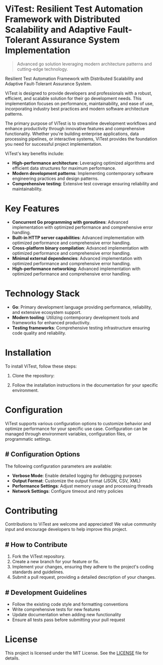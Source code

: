 <!-- fallback_ViTest_20251003211822_44550 -->

# ViTest: Resilient Test Automation Framework with Distributed Scalability and Adaptive Fault-Tolerant Assurance System Implementation
> Advanced go solution leveraging modern architecture patterns and cutting-edge technology.

Resilient Test Automation Framework with Distributed Scalability and Adaptive Fault-Tolerant Assurance System.

ViTest is designed to provide developers and professionals with a robust, efficient, and scalable solution for their go development needs. This implementation focuses on performance, maintainability, and ease of use, incorporating industry best practices and modern software architecture patterns.

The primary purpose of ViTest is to streamline development workflows and enhance productivity through innovative features and comprehensive functionality. Whether you're building enterprise applications, data processing pipelines, or interactive systems, ViTest provides the foundation you need for successful project implementation.

ViTest's key benefits include:

* **High-performance architecture**: Leveraging optimized algorithms and efficient data structures for maximum performance.
* **Modern development patterns**: Implementing contemporary software engineering practices and design patterns.
* **Comprehensive testing**: Extensive test coverage ensuring reliability and maintainability.

# Key Features

* **Concurrent Go programming with goroutines**: Advanced implementation with optimized performance and comprehensive error handling.
* **Built-in HTTP server capabilities**: Advanced implementation with optimized performance and comprehensive error handling.
* **Cross-platform binary compilation**: Advanced implementation with optimized performance and comprehensive error handling.
* **Minimal external dependencies**: Advanced implementation with optimized performance and comprehensive error handling.
* **High-performance networking**: Advanced implementation with optimized performance and comprehensive error handling.

# Technology Stack

* **Go**: Primary development language providing performance, reliability, and extensive ecosystem support.
* **Modern tooling**: Utilizing contemporary development tools and frameworks for enhanced productivity.
* **Testing frameworks**: Comprehensive testing infrastructure ensuring code quality and reliability.

# Installation

To install ViTest, follow these steps:

1. Clone the repository:


2. Follow the installation instructions in the documentation for your specific environment.

# Configuration

ViTest supports various configuration options to customize behavior and optimize performance for your specific use case. Configuration can be managed through environment variables, configuration files, or programmatic settings.

## # Configuration Options

The following configuration parameters are available:

* **Verbose Mode**: Enable detailed logging for debugging purposes
* **Output Format**: Customize the output format (JSON, CSV, XML)
* **Performance Settings**: Adjust memory usage and processing threads
* **Network Settings**: Configure timeout and retry policies

# Contributing

Contributions to ViTest are welcome and appreciated! We value community input and encourage developers to help improve this project.

## # How to Contribute

1. Fork the ViTest repository.
2. Create a new branch for your feature or fix.
3. Implement your changes, ensuring they adhere to the project's coding standards and guidelines.
4. Submit a pull request, providing a detailed description of your changes.

## # Development Guidelines

* Follow the existing code style and formatting conventions
* Write comprehensive tests for new features
* Update documentation when adding new functionality
* Ensure all tests pass before submitting your pull request

# License

This project is licensed under the MIT License. See the [LICENSE](https://github.com/Nurulika/ViTest/blob/main/LICENSE) file for details.
